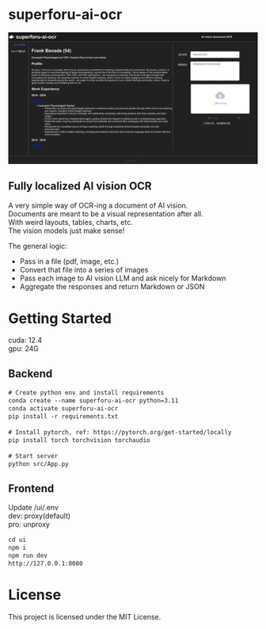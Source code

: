 # superforu-ai-ocr

![example1](public/example1.jpg)

## Fully localized AI vision OCR

A very simple way of OCR-ing a document of AI vision.  
Documents are meant to be a visual representation after all.  
With weird layouts, tables, charts, etc.   
The vision models just make sense!   

The general logic:
- Pass in a file (pdf, image, etc.) 
- Convert that file into a series of images 
- Pass each image to AI vision LLM and ask nicely for Markdown 
- Aggregate the responses and return Markdown or JSON

# Getting Started
cuda: 12.4  
gpu: 24G
## Backend
```
# Create python env and install requirements
conda create --name superforu-ai-ocr python=3.11
conda activate superforu-ai-ocr
pip install -r requirements.txt

# Install pytorch, ref: https://pytorch.org/get-started/locally
pip install torch torchvision torchaudio

# Start server
python src/App.py
```

## Frontend
Update /ui/.env  
dev: proxy(default)  
pro: unproxy

```
cd ui
npm i
npm run dev
http://127.0.0.1:8080
```

# License
This project is licensed under the MIT License.
